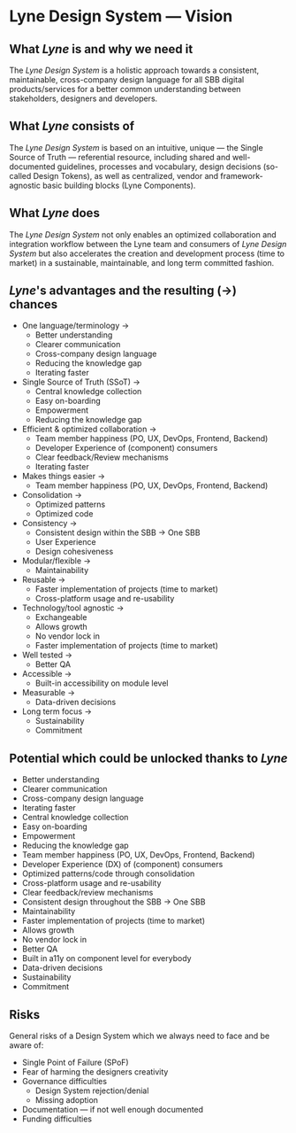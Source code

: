 # Lyne Design System — Vision

## What _Lyne_ is and why we need it

The _Lyne Design System_ is a holistic approach towards a consistent, maintainable, cross-company design language for all SBB digital products/services for a better common understanding between stakeholders, designers and developers.

## What _Lyne_ consists of

The _Lyne Design System_ is based on an intuitive, unique — the Single Source of Truth — referential resource, including shared and well-documented guidelines, processes and vocabulary, design decisions (so-called Design Tokens), as well as centralized, vendor and framework-agnostic basic building blocks (Lyne Components).

## What _Lyne_ does

The _Lyne Design System_ not only enables an optimized collaboration and integration workflow between the Lyne team and consumers of _Lyne Design System_ but also accelerates the creation and development process (time to market) in a sustainable, maintainable, and long term committed fashion.

## _Lyne_'s advantages and the resulting (→) chances

- One language/terminology →
  - Better understanding
  - Clearer communication
  - Cross-company design language
  - Reducing the knowledge gap
  - Iterating faster
- Single Source of Truth (SSoT) →
  - Central knowledge collection
  - Easy on-boarding
  - Empowerment
  - Reducing the knowledge gap
- Efficient & optimized collaboration →
  - Team member happiness (PO, UX, DevOps, Frontend, Backend)
  - Developer Experience of (component) consumers
  - Clear feedback/Review mechanisms
  - Iterating faster
- Makes things easier →
  - Team member happiness (PO, UX, DevOps, Frontend, Backend)
- Consolidation →
  - Optimized patterns
  - Optimized code
- Consistency →
  - Consistent design within the SBB → One SBB
  - User Experience
  - Design cohesiveness
- Modular/flexible →
  - Maintainability
- Reusable →
  - Faster implementation of projects (time to market)
  - Cross-platform usage and re-usability
- Technology/tool agnostic →
  - Exchangeable
  - Allows growth
  - No vendor lock in
  - Faster implementation of projects (time to market)
- Well tested →
  - Better QA
- Accessible →
  - Built-in accessibility on module level
- Measurable →
  - Data-driven decisions
- Long term focus →
  - Sustainability
  - Commitment

## Potential which could be unlocked thanks to _Lyne_

- Better understanding
- Clearer communication
- Cross-company design language
- Iterating faster
- Central knowledge collection
- Easy on-boarding
- Empowerment
- Reducing the knowledge gap
- Team member happiness (PO, UX, DevOps, Frontend, Backend)
- Developer Experience (DX) of (component) consumers
- Optimized patterns/code through consolidation
- Cross-platform usage and re-usability
- Clear feedback/review mechanisms
- Consistent design throughout the SBB → One SBB
- Maintainability
- Faster implementation of projects (time to market)
- Allows growth
- No vendor lock in
- Better QA
- Built in a11y on component level for everybody
- Data-driven decisions
- Sustainability
- Commitment

## Risks

General risks of a Design System which we always need to face and be aware of:

- Single Point of Failure (SPoF)
- Fear of harming the designers creativity
- Governance difficulties
  - Design System rejection/denial
  - Missing adoption
- Documentation — if not well enough documented
- Funding difficulties
